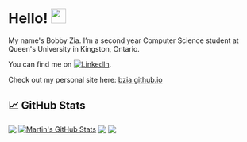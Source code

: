 <!-- More info, tips and tricks for making GitHub Profile README can be found in my article at https://towardsdatascience.com/build-a-stunning-readme-for-your-github-profile-9b80434fe5d7 -->



# Hello! <img src="https://raw.githubusercontent.com/MartinHeinz/MartinHeinz/master/wave.gif" width="30px">

My name's Bobby Zia. I’m a second year Computer Science student at Queen's University in Kingston, Ontario. 

You can find me on [![LinkedIn][3.2]][3].

Check out my personal site here: <a target="_blank" href="https://bzia.github.io">bzia.github.io</a>



## &#x1f4c8; GitHub Stats

<a href="https://github.com/bzia/bzia">
  <img align="center" src="https://github-readme-stats.vercel.app/api/top-langs/?username=bzia&hide=java,html&title_color=ffffff&text_color=c9cacc&icon_color=2bbc8a&bg_color=1d1f21" />
</a>
<a href="https://github.com/bzia/bzia">
  <img align="center" src="https://github-readme-stats.vercel.app/api?username=bzia&show_icons=true&line_height=27&count_private=true&title_color=ffffff&text_color=c9cacc&icon_color=2bbc8a&bg_color=1d1f21" alt="Martin's GitHub Stats" />
</a>

<a href="https://github.com/bzia/Tradr">
  <img align="center" src="https://github-readme-stats.vercel.app/api/pin/?username=bzia&repo=Tradr&title_color=ffffff&text_color=c9cacc&icon_color=2bbc8a&bg_color=1d1f21" />
</a>


<a href="https://github.com/bzia/StoreFront">
  <img align="center" src="https://github-readme-stats.vercel.app/api/pin/?username=bzia&repo=StoreFront&title_color=ffffff&text_color=c9cacc&icon_color=2bbc8a&bg_color=1d1f21" />
</a>    

<!-- links to social media icons -->

<!-- icons with padding -->


[2.1]: http://i.imgur.com/0o48UoR.png (github icon with padding)

<!-- icons without padding -->


[2.2]: http://i.imgur.com/9I6NRUm.png (github icon without padding)
[3.2]: https://raw.githubusercontent.com/MartinHeinz/MartinHeinz/master/linkedin-3-16.png (LinkedIn icon without padding)


<!-- links to your social media accounts -->

[2]: https://github.com/bzia
[3]: https://www.linkedin.com/in/baberzia/


<!-- Resources -->
<!-- Icons: https://simpleicons.org/ -->
<!-- GitHub Stats: https://github.com/anuraghazra/github-readme-stats -->
<!-- Emojis: https://emojipedia.org/emoji/ -->
<!-- HTML Emojis: https://www.fileformat.info/index.htm -->
<!-- Shields: https://shields.io/ -->
<!-- Awesome GitHub Profile README: https://github.com/abhisheknaiidu/awesome-github-profile-readme -->
